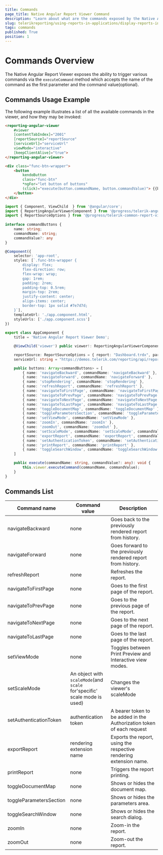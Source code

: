 ```yaml
---
title: Commands
page_title: Native Angular Report Viewer Command 
description: "Learn about what are the commands exposed by the Native Angular Report Viewer and how you may use them to perform certain operations in code."
slug: telerikreporting/using-reports-in-applications/display-reports-in-applications/web-application/native-angular-report-viewer/api-reference/commands
tags: commands
published: True
position: 1
---
```


<style>
table th:first-of-type {
	width: 20%;
}
table th:nth-of-type(2) {
	width: 30%;
}
table th:nth-of-type(3) {
	width: 50%;
}
</style>

# Commands Overview

The Native Angular Report Viewer exposes the ability to trigger various commands via the `executeCommand` method which accepts the name of the command as the first parameter and the command value(optional).

## Commands Usage Example

The following example illustrates a list of all the available commands in the viewer, and how they may be invoked:

````HTML
<reporting-angular-viewer
	#viewer
	[contentTabIndex]="2001"
	[reportSource]="reportSource"
	[serviceUrl]="serviceUrl"
	viewMode="interactive"
	[keepClientAlive]="true">
</reporting-angular-viewer>

<div class="func-btn-wrapper">
	<button
		kendoButton
		class="func-btn"
		*ngFor="let button of buttons"
		(click)="execute(button.commandName, button.commandValue)"> {{button.name}}
	</button>
</div>
````
````TypeScript
import { Component, ViewChild  } from '@angular/core';
import { ReportingAngularViewerComponent } from '@progress/telerik-angular-native-report-viewer'
import { ReportSourceOptions } from '@progress/telerik-common-report-viewer'
	
interface commandButtons {
	name: string;
	commandName: string;
	commandValue?: any
}

@Component({
	selector: 'app-root',
	styles: [`.func-btn-wrapper {
		display: flex;
		flex-direction: row;
		flex-wrap: wrap;
		gap: 1rem;
		padding: 2rem;
		padding-top: 0.5rem;
		margin-top: 2rem;
		justify-content: center;
		align-items: center;
		border-top: 1px solid #7e7d7d;
	}`],
	templateUrl: './app.component.html',
	styleUrls: ['./app.component.scss']
})
	
export class AppComponent {
	title = 'Native Angular Report Viewer Demo';

	@ViewChild('viewer') public viewer!: ReportingAngularViewerComponent;

	reportSource: ReportSourceOptions = { report: "Dashboard.trdx", parameters: { ReportYear: 2004 } };
	serviceUrl: string = "https://demos.telerik.com/reporting/api/reports";

	public buttons: Array<commandButtons> = [
		{ name: 'navigateBackward', commandName: 'navigateBackward' },
		{ name: 'navigateForward', commandName: 'navigateForward' },
		{ name: 'stopRendering', commandName: 'stopRendering' },
		{ name: 'refreshReport', commandName: 'refreshReport' },
		{ name: 'navigateToFirstPage', commandName: 'navigateToFirstPage' },
		{ name: 'navigateToPrevPage', commandName: 'navigateToPrevPage' },
		{ name: 'navigateToNextPage', commandName: 'navigateToNextPage' },
		{ name: 'navigateToLastPage', commandName: 'navigateToLastPage' },
		{ name: 'toggleDocumentMap', commandName: 'toggleDocumentMap' },
		{ name: 'toggleParametersSection', commandName: 'toggleParametersSection' },
		{ name: 'setViewMode', commandName: 'setViewMode' },
		{ name: 'zoomIn', commandName: 'zoomIn' },
		{ name: 'zoomOut', commandName: 'zoomOut' },
		{ name: 'setScaleMode', commandName: 'setScaleMode', commandValue: { scale: 3, scaleMode: 'Specific' } },
		{ name: 'exportReport', commandName: 'exportReport', commandValue: 'csv'  },
		{ name: 'setAuthenticationToken', commandName: 'setAuthenticationToken', commandValue: 'Sample Authentication Token'  },
		{ name: 'printReport', commandName: 'printReport' },
		{ name: 'toggleSearchWindow', commandName: 'toggleSearchWindow' },
	]

	public execute(commandName: string, commandValue?: any): void {
		this.viewer.executeCommand(commandName, commandValue);
	}
}
````

## Commands List

| Command name | Command value | Description |
| ------ | ------ | ------ |
|navigateBackward|none|Goes back to the previously rendered report from history.|
|navigateForward|none|Goes forward to the previously rendered report from history.|
|refreshReport|none|Refreshes the report.|
|navigateToFirstPage|none|Goes to the first page of the report.|
|navigateToPrevPage|none|Goes to the previous page of the report.|
|navigateToNextPage|none|Goes to the next page of the report.|
|navigateToLastPage|none|Goes to the last page of the report.|
|setViewMode|none|Toggles between Print Preview and Interactive view modes.|
|setScaleMode| An object with `scaleMode`(and `scale` for'specific' scale mode is used)|Changes the viewer's scaleMode|
|setAuthenticationToken | authentication token| A bearer token to be added in the Authorization token of each request|
|exportReport|rendering extension name|Exports the report, using the respective rendering extension name.|
|printReport|none|Triggers the report printing.|
|toggleDocumentMap|none|Shows or hides the document map.|
|toggleParametersSection|none|Shows or hides the parameters area.|
|toggleSearchWindow|none|Shows or hides the search dialog.|
|zoomIn|none|Zoom-in the report.|
|zoomOut|none|Zoom-out the report.|
